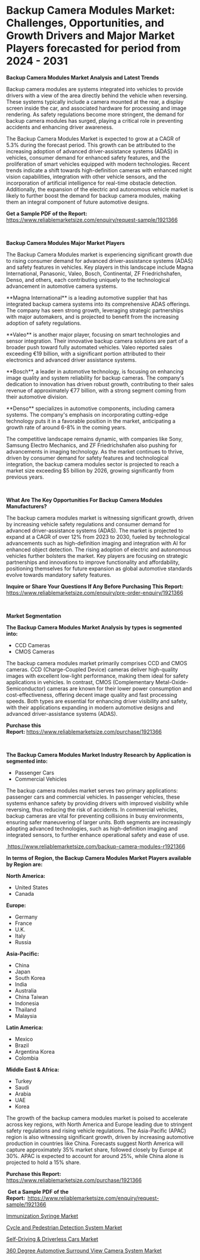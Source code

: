 <p><h1>Backup Camera Modules Market: Challenges, Opportunities, and Growth Drivers and Major Market Players forecasted for period from 2024 - 2031</h1></p><p><strong>Backup Camera Modules Market Analysis and Latest Trends</strong></p>
<p><p>Backup camera modules are systems integrated into vehicles to provide drivers with a view of the area directly behind the vehicle when reversing. These systems typically include a camera mounted at the rear, a display screen inside the car, and associated hardware for processing and image rendering. As safety regulations become more stringent, the demand for backup camera modules has surged, playing a critical role in preventing accidents and enhancing driver awareness.</p><p>The Backup Camera Modules Market is expected to grow at a CAGR of 5.3% during the forecast period. This growth can be attributed to the increasing adoption of advanced driver-assistance systems (ADAS) in vehicles, consumer demand for enhanced safety features, and the proliferation of smart vehicles equipped with modern technologies. Recent trends indicate a shift towards high-definition cameras with enhanced night vision capabilities, integration with other vehicle sensors, and the incorporation of artificial intelligence for real-time obstacle detection. Additionally, the expansion of the electric and autonomous vehicle market is likely to further boost the demand for backup camera modules, making them an integral component of future automotive designs.</p></p>
<p><strong>Get a Sample PDF of the Report:&nbsp;</strong> <a href="https://www.reliablemarketsize.com/enquiry/request-sample/1921366?utm_campaign=1133&utm_medium=2&utm_source=Github&utm_content=ia&utm_term=04112024&utm_id=backup-camera-modules">https://www.reliablemarketsize.com/enquiry/request-sample/1921366</a></p>
<p>&nbsp;</p>
<p><strong>Backup Camera Modules Major Market Players</strong></p>
<p><p>The Backup Camera Modules market is experiencing significant growth due to rising consumer demand for advanced driver-assistance systems (ADAS) and safety features in vehicles. Key players in this landscape include Magna International, Panasonic, Valeo, Bosch, Continental, ZF Friedrichshafen, Denso, and others, each contributing uniquely to the technological advancement in automotive camera systems.</p><p>**Magna International** is a leading automotive supplier that has integrated backup camera systems into its comprehensive ADAS offerings. The company has seen strong growth, leveraging strategic partnerships with major automakers, and is projected to benefit from the increasing adoption of safety regulations.</p><p>**Valeo** is another major player, focusing on smart technologies and sensor integration. Their innovative backup camera solutions are part of a broader push toward fully automated vehicles. Valeo reported sales exceeding €19 billion, with a significant portion attributed to their electronics and advanced driver assistance systems.</p><p>**Bosch**, a leader in automotive technology, is focusing on enhancing image quality and system reliability for backup cameras. The company's dedication to innovation has driven robust growth, contributing to their sales revenue of approximately €77 billion, with a strong segment coming from their automotive division.</p><p>**Denso** specializes in automotive components, including camera systems. The company's emphasis on incorporating cutting-edge technology puts it in a favorable position in the market, anticipating a growth rate of around 6-8% in the coming years.</p><p>The competitive landscape remains dynamic, with companies like Sony, Samsung Electro Mechanics, and ZF Friedrichshafen also pushing for advancements in imaging technology. As the market continues to thrive, driven by consumer demand for safety features and technological integration, the backup camera modules sector is projected to reach a market size exceeding $5 billion by 2026, growing significantly from previous years.</p></p>
<p>&nbsp;</p>
<p><strong>What Are The Key Opportunities For Backup Camera Modules Manufacturers?</strong></p>
<p><p>The backup camera modules market is witnessing significant growth, driven by increasing vehicle safety regulations and consumer demand for advanced driver-assistance systems (ADAS). The market is projected to expand at a CAGR of over 12% from 2023 to 2030, fueled by technological advancements such as high-definition imaging and integration with AI for enhanced object detection. The rising adoption of electric and autonomous vehicles further bolsters the market. Key players are focusing on strategic partnerships and innovations to improve functionality and affordability, positioning themselves for future expansion as global automotive standards evolve towards mandatory safety features.</p></p>
<p><strong>Inquire or Share Your Questions If Any Before Purchasing This Report:</strong> <a href="https://www.reliablemarketsize.com/enquiry/pre-order-enquiry/1921366?utm_campaign=1133&utm_medium=2&utm_source=Github&utm_content=ia&utm_term=04112024&utm_id=backup-camera-modules">https://www.reliablemarketsize.com/enquiry/pre-order-enquiry/1921366</a></p>
<p>&nbsp;</p>
<p><strong>Market Segmentation</strong></p>
<p><strong>The Backup Camera Modules Market Analysis by types is segmented into:</strong></p>
<p><ul><li>CCD Cameras</li><li>CMOS Cameras</li></ul></p>
<p><p>The backup camera modules market primarily comprises CCD and CMOS cameras. CCD (Charge-Coupled Device) cameras deliver high-quality images with excellent low-light performance, making them ideal for safety applications in vehicles. In contrast, CMOS (Complementary Metal-Oxide-Semiconductor) cameras are known for their lower power consumption and cost-effectiveness, offering decent image quality and fast processing speeds. Both types are essential for enhancing driver visibility and safety, with their applications expanding in modern automotive designs and advanced driver-assistance systems (ADAS).</p></p>
<p><strong>Purchase this Report:&nbsp;</strong><a href="https://www.reliablemarketsize.com/purchase/1921366?utm_campaign=1133&utm_medium=2&utm_source=Github&utm_content=ia&utm_term=04112024&utm_id=backup-camera-modules">https://www.reliablemarketsize.com/purchase/1921366</a></p>
<p>&nbsp;</p>
<p><strong>The Backup Camera Modules Market Industry Research by Application is segmented into:</strong></p>
<p><ul><li>Passenger Cars</li><li>Commercial Vehicles</li></ul></p>
<p><p>The backup camera modules market serves two primary applications: passenger cars and commercial vehicles. In passenger vehicles, these systems enhance safety by providing drivers with improved visibility while reversing, thus reducing the risk of accidents. In commercial vehicles, backup cameras are vital for preventing collisions in busy environments, ensuring safer maneuvering of larger units. Both segments are increasingly adopting advanced technologies, such as high-definition imaging and integrated sensors, to further enhance operational safety and ease of use.</p></p>
<p><a href="https://www.reliablemarketsize.com/backup-camera-modules-r1921366?utm_campaign=1133&utm_medium=2&utm_source=Github&utm_content=ia&utm_term=04112024&utm_id=backup-camera-modules">&nbsp;https://www.reliablemarketsize.com/backup-camera-modules-r1921366</a></p>
<p><strong>In terms of Region, the Backup Camera Modules Market Players available by Region are:</strong></p>
<p>
    <p> <strong> North America: </strong>
        <ul>
            <li>United States</li>
            <li>Canada</li>
        </ul>
        </p> 
    <p> <strong> Europe: </strong>
        <ul>
            <li>Germany</li>
            <li>France</li>
            <li>U.K.</li>
            <li>Italy</li>
            <li>Russia</li>
        </ul>
        </p> 
    <p> <strong> Asia-Pacific: </strong>
        <ul>
            <li>China</li>
            <li>Japan</li>
            <li>South Korea</li>
            <li>India</li>
            <li>Australia</li>
            <li>China Taiwan</li>
            <li>Indonesia</li>
            <li>Thailand</li>
            <li>Malaysia</li>
        </ul>
        </p> 
    <p> <strong> Latin America: </strong>
        <ul>
            <li>Mexico</li>
            <li>Brazil</li>
            <li>Argentina Korea</li>
            <li>Colombia</li>
        </ul>
        </p> 
    <p> <strong> Middle East & Africa: </strong>
        <ul>
            <li>Turkey</li>
            <li>Saudi</li>
            <li>Arabia</li>
            <li>UAE</li>
            <li>Korea</li>
        </ul>
    </p>
    </p>
<p><p>The growth of the backup camera modules market is poised to accelerate across key regions, with North America and Europe leading due to stringent safety regulations and rising vehicle regulations. The Asia-Pacific (APAC) region is also witnessing significant growth, driven by increasing automotive production in countries like China. Forecasts suggest North America will capture approximately 35% market share, followed closely by Europe at 30%. APAC is expected to account for around 25%, while China alone is projected to hold a 15% share.</p></p>
<p><strong>Purchase this Report: </strong><a href="https://www.reliablemarketsize.com/purchase/1921366?utm_campaign=1133&utm_medium=2&utm_source=Github&utm_content=ia&utm_term=04112024&utm_id=backup-camera-modules">https://www.reliablemarketsize.com/purchase/1921366</a></p>
<p>&nbsp;<strong>Get a Sample PDF of the Report:&nbsp;&nbsp;</strong><a href="https://www.reliablemarketsize.com/enquiry/request-sample/1921366?utm_campaign=1133&utm_medium=2&utm_source=Github&utm_content=ia&utm_term=04112024&utm_id=backup-camera-modules">https://www.reliablemarketsize.com/enquiry/request-sample/1921366</a></p>
<p><strong></strong></p>
<p><p><a href="https://issuu.com/reportprime-2/docs/immunization-syringe-market-size-20_1634b62cedd2cd?utm_campaign=1133&utm_medium=2&utm_source=Github&utm_content=ia&utm_term=04112024&utm_id=backup-camera-modules">Immunization Syringe Market</a></p><p><a href="https://github.com/WillieWoodard/Market-Research-Report-List-6/blob/main/cycle-and-pedestrian-detection-system-market.md?utm_campaign=1133&utm_medium=2&utm_source=Github&utm_content=ia&utm_term=04112024&utm_id=backup-camera-modules">Cycle and Pedestrian Detection System Market</a></p><p><a href="https://github.com/tiesharivmasaya/Market-Research-Report-List-1/blob/main/self-driving-driverless-cars-market.md?utm_campaign=1133&utm_medium=2&utm_source=Github&utm_content=ia&utm_term=04112024&utm_id=backup-camera-modules">Self-Driving & Driverless Cars Market</a></p><p><a href="https://github.com/edwinseeleyor/Market-Research-Report-List-1/blob/main/360-degree-automotive-surround-view-camera-system-market.md?utm_campaign=1133&utm_medium=2&utm_source=Github&utm_content=ia&utm_term=04112024&utm_id=backup-camera-modules">360 Degree Automotive Surround View Camera System Market</a></p></p>